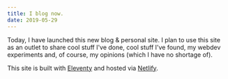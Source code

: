 ```yaml
---
title: I blog now.
date: 2019-05-29
---
```


Today, I have launched this new blog & personal site. I plan to use this site as an outlet to share cool stuff I've done, cool stuff I've found, my webdev experiments and, of course, my opinions (which I have no shortage of). 

This site is built with <a href="https://www.11ty.io" target="_blank" title="Eleventy">Eleventy</a> and hosted via <a href="https://www.netlify.com/" target="_blank" title="Netlify">Netlify</a>.